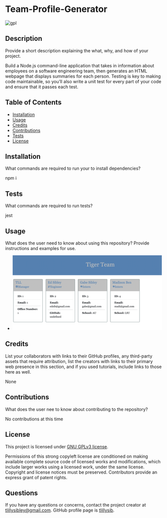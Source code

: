 # Team-Profile-Generator

  ![gpl](https://img.shields.io/badge/license-GPL%203.0-green)

     
  ## Description

  Provide a short description explaining the what, why, and how of your project. 

Build a Node.js command-line application that takes in information about employees on a software engineering team, then generates an HTML webpage that displays summaries for each person. Testing is key to making code maintainable, so you’ll also write a unit test for every part of your code and ensure that it passes each test.

  ## Table of Contents 

  - [Installation](#installation)
  - [Usage](#usage)
  - [Credits](#credits)
  - [Contributions](#contributions)
  - [Tests](#tests)
  - [License](#license)
  
  ## Installation
  What commands are required to run your to install dependencies? 
  
  npm i
  
  ## Tests
  What commands are required to run tests? 

  jest
  
  ## Usage
  What does the user need to know about using this repository? Provide instructions and examples for use. 

  + <img src="./assets/Team-profile.png">
 

  ## Credits
  List your collaborators with links to their GitHub profiles, any third-party assets that require attribution, list the creators with links to their primary web presence in this section, and if you used tutorials, include links to those here as well.

  None

  ## Contributions
  What does the user nee to know about contributing to the repository?

  No contributions at this time

  ## License

  This project is licensed under [GNU GPLv3 license](https://www.gnu.org/licenses/gpl-3.0.en.html).

   Permissions of this strong copyleft license are conditioned on making available complete source code of licensed works and modifications, which include larger works using a licensed work, under the same license. Copyright and license notices must be preserved. Contributors provide an express grant of patent rights. 


  ## Questions

  If you have any questions or concerns, contact the project creator at tlillysibley@gmail.com.
  GitHub profile page is [tlillysib](https://github.com/tlillysib).

